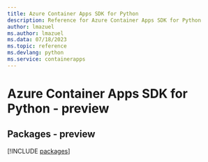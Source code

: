 ```yaml
---
title: Azure Container Apps SDK for Python
description: Reference for Azure Container Apps SDK for Python
author: lmazuel
ms.author: lmazuel
ms.data: 07/18/2023
ms.topic: reference
ms.devlang: python
ms.service: containerapps
---
```

# Azure Container Apps SDK for Python - preview
## Packages - preview
[!INCLUDE [packages](container-apps-index.md)]